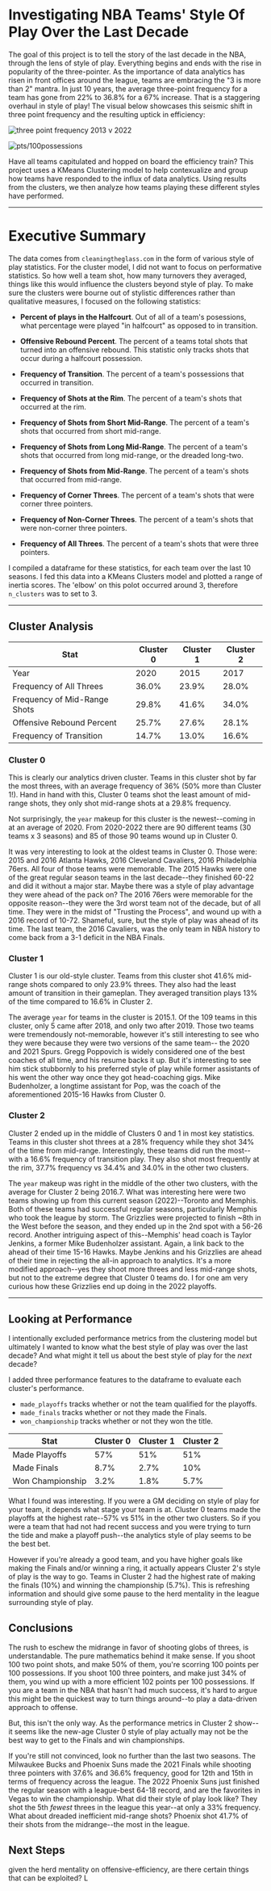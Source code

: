# Investigating NBA Teams' Style Of Play Over the Last Decade

The goal of this project is to tell the story of the last decade in the NBA, through the lens of style of play.  Everything begins and ends with the rise in popularity of the three-pointer.  As the importance of data analytics has risen in front offices around the league, teams are embracing the "3 is more than 2" mantra.  In just 10 years, the average three-point frequency for a team has gone from 22% to 36.8% for a 67% increase.  That is a staggering overhaul in style of play!  The visual below showcases this seismic shift in three point frequency and the resulting uptick in efficiency:

![three point frequency 2013 v 2022](https://git.generalassemb.ly/ao/NBA_Capstone/blob/master/Visuals/three%20point%20frequency%202013%20v%202022%20hist.png)

![pts/100possessions](https://git.generalassemb.ly/ao/NBA_Capstone/blob/master/Visuals/100%20Possessions%20boxplots.jpg)

Have all teams capitulated and hopped on board the efficiency train?   This project uses a KMeans Clustering model to help contexualize and group how teams have responded to the influx of data analytics.  Using results from the clusters, we then analyze how teams playing these different styles have performed.     

-----------------
# Executive Summary 
The data comes from `cleaningtheglass.com` in the form of various style of play statistics.  For the cluster model, I did not want to focus on performative statistics.  So how well a team shot, how many turnovers they averaged, things like this would influence the clusters beyond style of play.  To make sure the clusters were bourne out of stylistic differences rather than qualitative measures, I focused on the following statistics:  

* **Percent of plays in the Halfcourt**.  Out of all of a team's posessions, what percentage were played "in halfcourt" as opposed to in transition.

* **Offensive Rebound Percent**.  The percent of a teams total shots that turned into an offensive rebound.  This statistic only tracks shots that occur during a halfcourt possession.

* **Frequency of Transition**.  The percent of a team's possessions that occurred in transition.

* **Frequency of Shots at the Rim**.  The percent of a team's shots that occurred at the rim.

* **Frequency of Shots from Short Mid-Range**.  The percent of a team's shots that occurred from short mid-range.

* **Frequency of Shots from Long Mid-Range**.  The percent of a team's shots that occurred from long mid-range, or the dreaded long-two.  

* **Frequency of Shots from Mid-Range**. The percent of a team's shots that occurred from mid-range.

* **Frequency of Corner Threes**. The percent of a team's shots that were corner three pointers.

* **Frequency of Non-Corner Threes**. The percent of a team's shots that were non-corner three pointers.

* **Frequency of All Threes**. The percent of a team's shots that were three pointers.

I compiled a dataframe for these statistics, for each team over the last 10 seasons.  I fed this data into a KMeans Clusters model and plotted a range of inertia scores.  The 'elbow' on this polot occurred around 3, therefore `n_clusters` was to set to 3.    

----------------------------------

## Cluster Analysis

| Stat      | Cluster 0 | Cluster 1 | Cluster 2
| ----------- | ----------- |-----------|----------|
| Year   | 2020 | 2015 | 2017|
| Frequency of All Threes  | 36.0% | 23.9% | 28.0% |
| Frequency of Mid-Range Shots | 29.8% | 41.6% | 34.0% |
| Offensive Rebound Percent | 25.7% | 27.6% | 28.1% |
| Frequency of Transition | 14.7% | 13.0% | 16.6% |

### Cluster 0
This is clearly our analytics driven cluster.  Teams in this cluster shot by far the most threes, with an average frequency of 36% (50% more than Cluster 1!).  Hand in hand with this, Cluster 0 teams shot the least amount of mid-range shots, they only shot mid-range shots at a 29.8% frequency.

Not surprisingly, the `year` makeup for this cluster is the newest--coming in at an average of 2020.  From 2020-2022 there are 90 different teams (30 teams x 3 seasons) and 85 of those 90 teams wound up in Cluster 0.  

It was very interesting to look at the oldest teams in Cluster 0.  Those were: 2015 and 2016 Atlanta Hawks, 2016 Cleveland Cavaliers, 2016 Philadelphia 76ers.  All four of those teams were memorable.  The 2015 Hawks were one of the great regular season teams in the last decade--they finished 60-22 and did it without a major star.  Maybe there was a style of play advantage they were ahead of the pack on?  The 2016 76ers were memorable for the opposite reason--they were the 3rd worst team not of the decade, but of all time.  They were in the midst of "Trusting the Process", and wound up with a 2016 record of 10-72.  Shameful, sure, but the style of play was ahead of its time.  The last team, the 2016 Cavaliers, was the only team in NBA history to come back from a 3-1 deficit in the NBA Finals.  

### Cluster 1
Cluster 1 is our old-style cluster.  Teams from this cluster shot 41.6% mid-range shots compared to only 23.9% threes.  They also had the least amount of transition in their gameplan.  They averaged transition plays 13% of the time compared to 16.6% in Cluster 2.

The average `year` for teams in the cluster is 2015.1.  Of the 109 teams in this cluster, only 5 came after 2018, and only two after 2019.  Those two teams were tremendously not-memorable, however it's still interesting to see who they were because they were two versions of the same team-- the 2020 and 2021 Spurs.  Gregg Poppovich is widely considered one of the best coaches of all time, and his resume backs it up.  But it's interesting to see him stick stubbornly to his preferred style of play while former assistants of his went the other way once they got head-coaching gigs.  Mike Budenholzer, a longtime assistant for Pop, was the coach of the aforementioned 2015-16 Hawks from Cluster 0.

### Cluster 2
Cluster 2 ended up in the middle of Clusters 0 and 1 in most key statistics.  Teams in this cluster shot threes at a 28% frequency while they shot 34% of the time from mid-range.  Interestingly, these teams did run the most--with a 16.6% frequency of transition play.  They also shot most frequently at the rim, 37.7% frequency vs 34.4% and 34.0% in the other two clusters.    

The `year` makeup was right in the middle of the other two clusters, with the average for Cluster 2 being 2016.7.  What was interesting here were two teams showing up from this current season (2022)--Toronto and Memphis.  Both of these teams had successful regular seasons, particularly Memphis who took the league by storm.  The Grizzlies were projected to finish ~8th in the West before the season, and they ended up in the 2nd spot with a 56-26 record.  Another intriguing aspect of this--Memphis' head coach is Taylor Jenkins, a former Mike Budenholzer assistant.  Again, a link back to the ahead of their time 15-16 Hawks.  Maybe Jenkins and his Grizzlies are ahead of their time in rejecting the all-in approach to analytics.  It's a more modified approach--yes they shoot more threes and less mid-range shots, but not to the extreme degree that Cluster 0 teams do.  I for one am very curious how these Grizzlies end up doing in the 2022 playoffs.

-------------
## Looking at Performance
I intentionally excluded performance metrics from the clustering model but ultimately I wanted to know what the best style of play was over the last decade?  And what might it tell us about the best style of play for the _next_ decade?

I added three performance features to the dataframe to evaluate each cluster's performance.  
* `made_playoffs` tracks whether or not the team qualified for the playoffs.
* `made_finals` tracks whether or not they made the Finals.
* `won_championship` tracks whether or not they won the title.

| Stat      | Cluster 0 | Cluster 1 | Cluster 2
| ----------- | ----------- |-----------|----------|
| Made Playoffs   | 57% | 51% | 51% |
| Made Finals  | 8.7% | 2.7% | 10% |
| Won Championship | 3.2% | 1.8% | 5.7% |

What I found was interesting.  If you were a GM deciding on style of play for your team, it depends what stage your team is at.  Cluster 0 teams made the playoffs at the highest rate--57% vs 51% in the other two clusters.  So if you were a team that had not had recent success and you were trying to turn the tide and make a playoff push--the analytics style of play seems to be the best bet.  

However if you're already a good team, and you have higher goals like making the Finals and/or winning a ring, it actually appears Cluster 2's style of play is the way to go.  Teams in Cluster 2 had the highest rate of making the finals (10%) and winning the championship (5.7%).  This is refreshing information and should give some pause to the herd mentality in the league surrounding style of play.  

## Conclusions

The rush to eschew the midrange in favor of shooting globs of threes, is understandable.  The pure mathematics behind it make sense.  If you shoot 100 two point shots, and make 50% of them, you're scorring 100 points per 100 possessions.  If you shoot 100 three pointers, and make just 34% of them, you wind up with a more efficient 102 points per 100 possessions.  If you are a team in the NBA that hasn't had much success, it's hard to argue this might be the quickest way to turn things around--to play a data-driven approach to offense.  

But, this isn't the only way.  As the performance metrics in Cluster 2 show--it seems like the new-age Cluster 0 style of play actually may not be the best way to get to the Finals and win championships.  

If you're still not convinced, look no further than the last two seasons.  The Milwaukee Bucks and Phoenix Suns made the 2021 Finals while shooting three pointers with 37.6% and 36.6% frequency, good for 12th and 15th in terms of frequency across the league.  The 2022 Phoenix Suns just finished the regular season with a league-best 64-18 record, and are the favorites in Vegas to win the championship.  What did their style of play look like?  They shot the 5th *fewest* threes in the league this year--at only a 33% frequency.  What about dreaded inefficient mid-range shots?  Phoenix shot 41.7% of their shots from the midrange--the most in the league.  

## Next Steps

given the herd mentality on offensive-efficiency, are there certain things that can be exploited?  L





